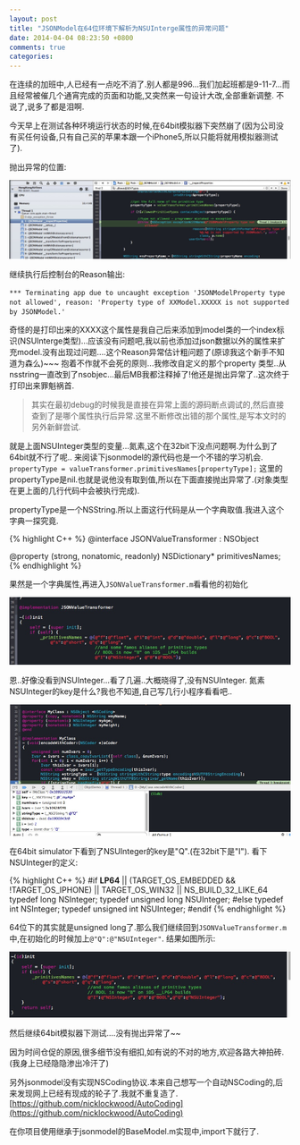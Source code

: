 ```yaml
---
layout: post
title: "JSONModel在64位环境下解析为NSUInterge属性的异常问题"
date: 2014-04-04 08:23:50 +0800
comments: true
categories: 
---
```



在连续的加班中,人已经有一点吃不消了.别人都是996...我们加起班都是9-11-7...而且经常被催几个通宵完成的页面和功能,又突然来一句设计大改,全部重新调整. 
不说了,说多了都是泪啊.

今天早上在测试各种环境运行状态的时候,在64bit模拟器下突然崩了(因为公司没有买任何设备,只有自己买的苹果本跟一个iPhone5,所以只能将就用模拟器测试了).

抛出异常的位置:

![](/images/20140404/1.png)

继续执行后控制台的Reason输出:

`*** Terminating app due to uncaught exception 'JSONModelProperty type not allowed', reason: 'Property type of XXModel.XXXXX is not supported by JSONModel.'
`

奇怪的是打印出来的XXXX这个属性是我自己后来添加到model类的一个index标识(NSUInterge类型)...应该没有问题吧,我以前也添加过json数据以外的属性来扩充model.没有出现过问题....这个Reason异常估计粗问题了(原谅我这个新手不知道为森么)~~~
抱着不作就不会死的原则...我修改自定义的那个property 类型..从nsstring一直改到了nsobjec...最后MB我都注释掉了!他还是抛出异常了..这次终于打印出来罪魁祸首.

>其实在最初debug的时候我是直接在异常上面的源码断点调试的,然后直接查到了是哪个属性执行后异常.这里不断修改出错的那个属性,是写本文时的另外新鲜尝试.

就是上面NSUInteger类型的变量...氮素,这个在32bit下没点问题啊.为什么到了64bit就不行了呢..
来阅读下jsonmodel的源代码也是一个不错的学习机会.
`propertyType = valueTransformer.primitivesNames[propertyType];`
这里的propertyType是nil.也就是说他没有取到值,所以在下面直接抛出异常了.(对象类型在更上面的几行代码中会被执行完成).

propertyType是一个NSString.所以上面这行代码是从一个字典取值.我进入这个字典一探究竟.

{% highlight C++ %}
@interface JSONValueTransformer : NSObject

@property (strong, nonatomic, readonly) NSDictionary* primitivesNames;
{% endhighlight %}

果然是一个字典属性,再进入`JSONValueTransformer.m`看看他的初始化

![](/images/20140404/2.png)

恩..好像没看到NSUInteger...看了几遍..大概晓得了,没有NSUInteger.
氮素NSUInteger的key是什么?我也不知道,自己写几行小程序看看吧..

![](/images/20140404/3.png)

在64bit simulator下看到了NSUInteger的key是"Q".(在32bit下是"I").
看下NSUInteger的定义:

{% highlight C++ %}
#if __LP64__ || (TARGET_OS_EMBEDDED && !TARGET_OS_IPHONE) || TARGET_OS_WIN32 || NS_BUILD_32_LIKE_64
typedef long NSInteger;
typedef unsigned long NSUInteger;
#else
typedef int NSInteger;
typedef unsigned int NSUInteger;
#endif
{% endhighlight %}

64位下的其实就是unsigned long了.那么我们继续回到`JSONValueTransformer.m`中,在初始化的时候加上`@"Q":@"NSUInteger"`. 结果如图所示:

![](/images/20140404/4.png)

然后继续64bit模拟器下测试....没有抛出异常了~~

因为时间仓促的原因,很多细节没有细扣,如有说的不对的地方,欢迎各路大神拍砖.(我身上已经隐隐渗出冷汗了)

另外jsonmodel没有实现NSCoding协议.本来自己想写一个自动NSCoding的,后来发现网上已经有现成的轮子了.我就不重复造了.
[https://github.com/nicklockwood/AutoCoding](https://github.com/nicklockwood/AutoCoding)

在你项目使用继承于jsonmodel的BaseModel.m实现中,import下就行了.
